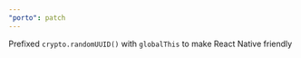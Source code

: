 ```yaml
---
"porto": patch
---
```


Prefixed `crypto.randomUUID()` with `globalThis` to make React Native friendly
